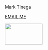 Mark Tinega

[EMAIL ME](mailto:kimothomark93@gmail.com)

<!-- Markdown GIF -->

<img src="https://i.imgur.com/MvMxQ1a.gif" width="120" height="67"/>
